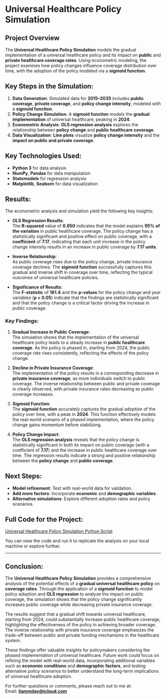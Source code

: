 # Universal Healthcare Policy Simulation

## Project Overview
The **Universal Healthcare Policy Simulation** models the gradual implementation of a universal healthcare policy and its impact on **public** and **private healthcare coverage rates**. Using econometric modeling, the project examines how policy changes influence coverage distribution over time, with the adoption of the policy modeled via a **sigmoid function**.

## Key Steps in the Simulation:
1. **Data Generation**: Simulated data for **2015–2035** includes **public coverage**, **private coverage**, and **policy change intensity**, modeled with a **sigmoid function**.
2. **Policy Change Simulation**: A **sigmoid function** models the **gradual implementation** of universal healthcare, peaking in **2024**.
3. **Econometric Analysis**: **OLS regression analysis** explores the relationship between **policy change** and **public healthcare coverage**.
4. **Data Visualization**: **Line plots** visualize **policy change intensity** and the **impact on public and private coverage**.

## Key Technologies Used:
- **Python 3** for data analysis
- **NumPy**, **Pandas** for data manipulation
- **Statsmodels** for regression analysis
- **Matplotlib**, **Seaborn** for data visualization

## Results:
The econometric analysis and simulation yield the following key insights:

- **OLS Regression Results**:  
  The **R-squared** value of **0.950** indicates that the model explains **95% of the variation** in public healthcare coverage. The policy change has a statistically significant and positive effect on public coverage, with a **coefficient** of **7.17**, indicating that each unit increase in the policy change intensity results in an increase in public coverage by **7.17 units**.

- **Inverse Relationship**:  
  As public coverage rises due to the policy change, private insurance coverage declines. The **sigmoid function** successfully captures this gradual and inverse shift in coverage over time, reflecting the typical outcomes of universal healthcare policies.

- **Significance of Results**:  
  The **F-statistic** of **161.4** and the **p-values** for the policy change and year variables (**p < 0.05**) indicate that the findings are statistically significant and that the policy change is a critical factor driving the increase in public coverage.

### Key Findings:
1. **Gradual Increase in Public Coverage**:  
   The simulation shows that the implementation of the universal healthcare policy leads to a steady increase in **public healthcare coverage**. As the policy is phased in, starting from 2024, the public coverage rate rises consistently, reflecting the effects of the policy change.

2. **Decline in Private Insurance Coverage**:  
   The implementation of the policy results in a corresponding decrease in **private insurance coverage**, as more individuals switch to public coverage. The inverse relationship between public and private coverage is clearly observed, with private insurance rates decreasing as public coverage increases.

3. **Sigmoid Function**:  
   The **sigmoid function** accurately captures the gradual adoption of the policy over time, with a peak in **2024**. This function effectively models the real-world scenario of a phased implementation, where the policy change gains momentum before stabilizing.

4. **Policy Change Impact**:  
   The **OLS regression analysis** reveals that the policy change is statistically significant in both its impact on public coverage (with a coefficient of **7.17**) and the increase in public healthcare coverage over time. The regression results indicate a strong and positive relationship between the **policy change** and **public coverage**.

## Next Steps:
- **Model refinement**: Test with real-world data for validation.
- **Add more factors**: Incorporate **economic** and **demographic variables**.
- **Alternative simulations**: Explore different adoption rates and policy scenarios.

## Full Code for the Project:
[Universal Healthcare Policy Simulation Python Script](../python_scripts/health_policy_simulation.py)

You can view the code and run it to replicate the analysis on your local machine or explore further.

---

## Conclusion:
The **Universal Healthcare Policy Simulation** provides a comprehensive analysis of the potential effects of a **gradual universal healthcare policy** on **coverage rates**. Through the application of a **sigmoid function** to model policy adoption and **OLS regression** to analyze the impact on public coverage, the simulation shows that the policy change significantly increases public coverage while decreasing private insurance coverage.

The results suggest that a gradual shift towards universal healthcare, starting from 2024, could substantially increase public healthcare coverage, highlighting the effectiveness of the policy in achieving broader coverage. The inverse relationship with private insurance coverage emphasizes the trade-off between public and private funding mechanisms in the healthcare system.

These findings offer valuable insights for policymakers considering the phased implementation of universal healthcare. Future work could focus on refining the model with real-world data, incorporating additional variables such as **economic conditions** and **demographic factors**, and testing alternative policy scenarios to better understand the long-term implications of universal healthcare adoption.

For further questions or comments, please reach out to me at:  
Email: **liammdav@icloud.com**
